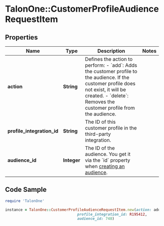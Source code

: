 # TalonOne::CustomerProfileAudienceRequestItem

## Properties

Name | Type | Description | Notes
------------ | ------------- | ------------- | -------------
**action** | **String** | Defines the action to perform: - &#x60;add&#x60;: Adds the customer profile to the audience. If the customer profile does not exist, it will be created. - &#x60;delete&#x60;: Removes the customer profile from the audience.  | 
**profile_integration_id** | **String** | The ID of this customer profile in the third-party integration. | 
**audience_id** | **Integer** | The ID of the audience. You get it via the &#x60;id&#x60; property when [creating an audience](#operation/createAudienceV2). | 

## Code Sample

```ruby
require 'TalonOne'

instance = TalonOne::CustomerProfileAudienceRequestItem.new(action: add,
                                 profile_integration_id: R195412,
                                 audience_id: 748)
```


